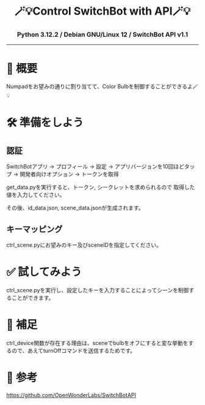 <h1 align="center">
    🪄💡Control SwitchBot with API🪄💡
</h1>
<h3 align="center">
    Python 3.12.2 / Debian GNU/Linux 12 / SwitchBot API v1.1
</h3>

---
# 📜 概要

Numpadをお望みの通りに割り当てて、Color Bulbを制御することができるよ🪄💡

# 🛠 準備をしよう

## 認証
SwitchBotアプリ → プロフィール → 設定 → アプリバージョンを10回ほどタップ → 開発者向けオプション → トークンを取得

get_data.pyを実行すると、トークン, シークレットを求められるので
取得した値を入力してください。

その後、id_data.json, scene_data.jsonが生成されます。 

## キーマッピング
ctrl_scene.pyにお望みのキー及びsceneIDを指定してください。

# ✅ 試してみよう

ctrl_scene.pyを実行し、設定したキーを入力することによってシーンを制御することができます。

# 🫲 補足

ctrl_device関数が存在する理由は、sceneでbulbをオフにすると変な挙動をするので、あえてturnOffコマンドを送信するためです。

# 🔖 参考

https://github.com/OpenWonderLabs/SwitchBotAPI
